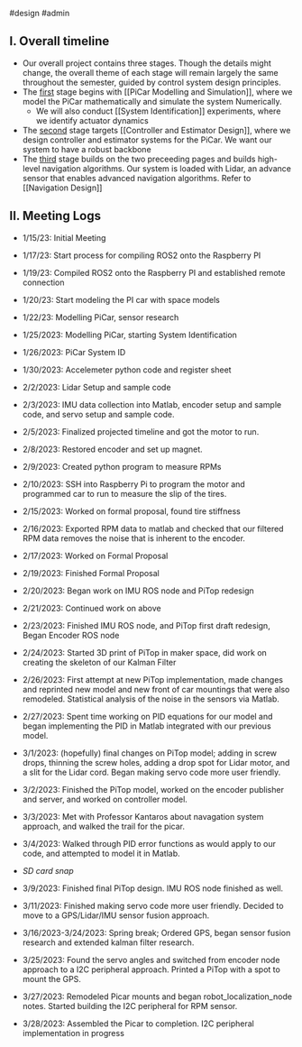 #design #admin 

## I. Overall timeline

- Our overall project contains three stages. Though the details might change, the overall theme of each stage will remain largely the same throughout the semester, guided by control system design principles.
- The <ins>first</ins> stage begins with [[PiCar Modelling and Simulation]], where we model the PiCar mathematically and simulate the system Numerically. 
	- We will also conduct [[System Identification]] experiments, where we identify actuator dynamics
- The <ins>second</ins> stage targets [[Controller and Estimator Design]], where we design controller and estimator systems for the PiCar. We want our system to have a robust backbone
- The <ins>third</ins> stage builds on the two preceeding pages and builds high-level navigation algorithms. Our system is loaded with Lidar, an advance sensor that enables advanced navigation algorithms. Refer to [[Navigation Design]]

## II. Meeting Logs

- 1/15/23: Initial Meeting

- 1/17/23: Start process for compiling ROS2 onto the Raspberry PI

- 1/19/23: Compiled ROS2 onto the Raspberry PI and established remote connection

- 1/20/23: Start modeling the PI car with space models

* 1/22/23: Modelling PiCar, sensor research

* 1/25/2023: Modelling PiCar, starting System Identification

- 1/26/2023: PiCar System ID

- 1/30/2023: Accelemeter python code and register sheet

- 2/2/2023: Lidar Setup and sample code

- 2/3/2023: IMU data collection into Matlab, encoder setup and sample code, and servo setup and sample code.

- 2/5/2023: Finalized projected timeline and got the motor to run.

- 2/8/2023: Restored encoder and set up magnet.

- 2/9/2023: Created python program to measure RPMs

- 2/10/2023: SSH into Raspberry Pi to program the motor and programmed car to run to measure the slip of the tires.

- 2/15/2023: Worked on formal proposal, found tire stiffness

- 2/16/2023: Exported RPM data to matlab and checked that our filtered RPM data removes the noise that is inherent to the encoder.

- 2/17/2023: Worked on Formal Proposal

- 2/19/2023: Finished Formal Proposal

- 2/20/2023: Began work on IMU ROS node and PiTop redesign

- 2/21/2023: Continued work on above

- 2/23/2023: Finished IMU ROS node, and PiTop first draft redesign, Began Encoder ROS node

- 2/24/2023: Started 3D print of PiTop in maker space, did work on creating the skeleton of our Kalman Filter

- 2/26/2023: First attempt at new PiTop implementation, made changes and reprinted new model and new front of car mountings that were also remodeled. Statistical analysis of the noise in the sensors via Matlab.

- 2/27/2023: Spent time working on PID equations for our model and began implementing the PID in Matlab integrated with our previous model.

- 3/1/2023: (hopefully) final changes on PiTop model; adding in screw drops, thinning the screw holes, adding a drop spot for Lidar motor, and a slit for the Lidar cord. Began making servo code more user friendly.

- 3/2/2023: Finished the PiTop model, worked on the encoder publisher and server, and worked on controller model.

- 3/3/2023: Met with Professor Kantaros about navagation system approach, and walked the trail for the picar.

- 3/4/2023: Walked through PID error functions as would apply to our code, and attempted to model it in Matlab.

- *SD card snap*

- 3/9/2023: Finished final PiTop design. IMU ROS node finished as well.

- 3/11/2023: Finished making servo code more user friendly. Decided to move to a GPS/Lidar/IMU sensor fusion approach.

- 3/16/2023-3/24/2023: Spring break; Ordered GPS, began sensor fusion research and extended kalman filter research. 

- 3/25/2023: Found the servo angles and switched from encoder node approach to a I2C peripheral approach. Printed a PiTop with a spot to mount the GPS.

- 3/27/2023: Remodeled Picar mounts and began robot_localization_node notes. Started building the I2C peripheral for RPM sensor.

- 3/28/2023: Assembled the Picar to completion. I2C peripheral implementation in progress